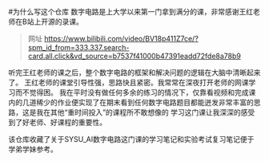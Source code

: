#为什么写这个仓库
数字电路是上大学以来第一门拿到满分的课，非常感谢王红老师在B站上开源的录课。
> 网址 https://www.bilibili.com/video/BV18p411Z7ce/?spm_id_from=333.337.search-card.all.click&vd_source=b7537f41000b47391eadd72fde8a78b9

听完王红老师的课之后，整个数字电路的框架和解决问题的逻辑在大脑中清晰起来了。
王红老师的课堂引导性强，思路快且紧密。我常常在深夜打开老师的网课学习而不觉得困。
我在平时没有做任何多余的练习的情况下，仅靠看视频和完成课内的几道稀少的作业便实现了在期末看到任何数字电路题目都能迸发非常丰富的思路，这是我在其他“重时间投入”的课程所不敢想像的
学习这门课让我深深的感受到了好老师、好课程的重要性。


该仓库收藏了关于SYSU_AI数字电路这门课的学习笔记和实验考试复习笔记便于学弟学妹参考。
